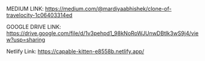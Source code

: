MEDIUM LINK:
https://medium.com/@mardiyaabhishek/clone-of-travelocity-1c06403314ed


GOOGLE DRIVE LINK:
https://drive.google.com/file/d/1v3pehpd1_98kNoRoWJUnwDBtlk3wS9j4/view?usp=sharing


Netlify Link:
https://capable-kitten-e8558b.netlify.app/
